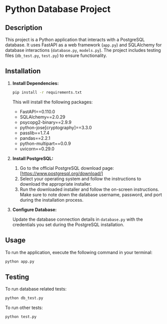 # Python Database Project

## Description

This project is a Python application that interacts with a PostgreSQL database. It uses FastAPI as a web framework (`app.py`) and SQLAlchemy for database interactions (`database.py`, `models.py`). The project includes testing files (`db_test.py`, `test.py`) to ensure functionality.

## Installation

1.  **Install Dependencies:**

    ```bash
    pip install -r requirements.txt
    ```

    This will install the following packages:

    *   FastAPI==0.110.0
    *   SQLAlchemy==2.0.29
    *   psycopg2-binary==2.9.9
    *   python-jose[cryptography]==3.3.0
    *   passlib==1.7.4
    *   pandas==2.2.1
    *   python-multipart==0.0.9
    *   uvicorn==0.29.0

2.  **Install PostgreSQL:**

    1.  Go to the official PostgreSQL download page: [https://www.postgresql.org/download/]
    2.  Select your operating system and follow the instructions to download the appropriate installer.
    3.  Run the downloaded installer and follow the on-screen instructions. Make sure to note down the database username, password, and port during the installation process.

3.  **Configure Database:**

    Update the database connection details in `database.py` with the credentials you set during the PostgreSQL installation.

## Usage

To run the application, execute the following command in your terminal:

```bash
python app.py
```

## Testing

To run database related tests:

```bash
python db_test.py
```

To run other tests:

```bash
python test.py
